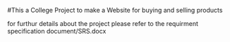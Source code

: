 #This a College Project to make a Website for buying and selling products

for furthur details about the project please refer to the requirment specification document/SRS.docx
